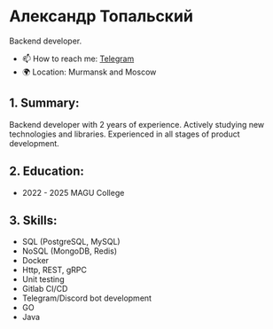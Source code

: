 # Александр Топальский
Backend developer.

- 📫 How to reach me: [Telegram](https://t.me/engineer_ru1)
- 🌍 Location: Murmansk and Moscow

## 1. Summary:
Backend developer with 2 years of experience. Actively studying new technologies and libraries. Experienced in all stages of product development.

## 2. Education:
- 2022 - 2025
  MAGU College

## 3. Skills:
- SQL (PostgreSQL, MySQL)
- NoSQL (MongoDB, Redis)
- Docker
- Http, REST, gRPC
- Unit testing
- Gitlab CI/CD
- Telegram/Discord bot development
- GO
- Java
